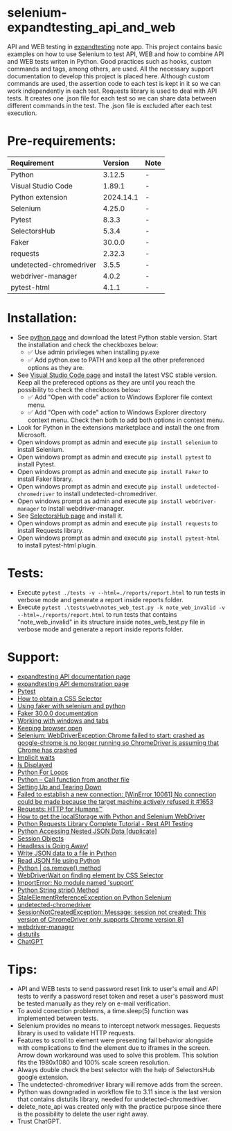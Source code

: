 # selenium-expandtesting_api_and_web

API and WEB testing in [expandtesting](https://practice.expandtesting.com/notes/app/) note app. This project contains basic examples on how to use Selenium to test API, WEB and how to combine API and WEB tests writen in Python. Good practices such as hooks, custom commands and tags, among others, are used. All the necessary support documentation to develop this project is placed here. Although custom commands are used, the assertion code to each test is kept in it so we can work independently in each test. Requests library is used to deal with API tests. It creates one .json file for each test so we can share data between different commands in the test. The .json file is excluded after each test execution. 

# Pre-requirements:

| Requirement                     | Version        | Note                                                            |
| :------------------------------ |:---------------| :-------------------------------------------------------------- |
| Python                          | 3.12.5         | -                                                               |
| Visual Studio Code              | 1.89.1         | -                                                               |
| Python extension                | 2024.14.1      | -                                                               | 
| Selenium                        | 4.25.0         | -                                                               |
| Pytest                          | 8.3.3          | -                                                               |
| SelectorsHub                    | 5.3.4          | -                                                               |
| Faker                           | 30.0.0         | -                                                               |
| requests                        | 2.32.3         | -                                                               |
| undetected-chromedriver         | 3.5.5          | -                                                               |
| webdriver-manager               | 4.0.2          | -                                                               |
| pytest-html                     | 4.1.1          | -                                                               |
          
# Installation:

- See [python page](https://www.python.org/downloads/) and download the latest Python stable version. Start the installation and check the checkboxes below: 
  - :white_check_mark: Use admin privileges when installing py.exe 
  - :white_check_mark: Add python.exe to PATH
and keep all the other preferenced options as they are.
- See [Visual Studio Code page](https://code.visualstudio.com/) and install the latest VSC stable version. Keep all the prefereced options as they are until you reach the possibility to check the checkboxes below: 
  - :white_check_mark: Add "Open with code" action to Windows Explorer file context menu. 
  - :white_check_mark: Add "Open with code" action to Windows Explorer directory context menu.
Check then both to add both options in context menu.
- Look for Python in the extensions marketplace and install the one from Microsoft.
- Open windows prompt as admin and execute ```pip install selenium``` to install Selenium.
- Open windows prompt as admin and execute ```pip install pytest``` to install Pytest.
- Open windows prompt as admin and execute ```pip install Faker``` to install Faker library.
- Open windows prompt as admin and execute ```pip install undetected-chromedriver``` to install undetected-chromedriver.
- Open windows prompt as admin and execute ```pip install webdriver-manager``` to install webdriver-manager.
- See [SelectorsHub page](https://chromewebstore.google.com/detail/selectorshub-xpath-helper/ndgimibanhlabgdgjcpbbndiehljcpfh?hl=pt-BR&utm_source=ext_sidebar) and install it. 
- Open windows prompt as admin and execute ```pip install requests``` to install Requests library.
- Open windows prompt as admin and execute ```pip install pytest-html``` to install pytest-html plugin.

# Tests:

- Execute ```pytest ./tests -v --html=./reports/report.html``` to run tests in verbose mode and generate a report inside reports folder.
- Execute ```pytest .\tests\web\notes_web_test.py -k note_web_invalid -v --html=./reports/report.html``` to run tests that contains "note_web_invalid" in its structure inside notes_web_test.py file in verbose mode and generate a report inside reports folder.

# Support:

- [expandtesting API documentation page](https://practice.expandtesting.com/notes/api/api-docs/)
- [expandtesting API demonstration page](https://www.youtube.com/watch?v=bQYvS6EEBZc)
- [Pytest](https://docs.pytest.org/en/stable/)
- [How to obtain a CSS Selector](https://help.probely.com/en/articles/8480719-how-to-obtain-a-css-selector)
- [Using faker with selenium and python](https://stackoverflow.com/a/27650137/10519428)
- [Faker 30.0.0 documentation](https://faker.readthedocs.io/en/stable/)
- [Working with windows and tabs](https://www.selenium.dev/documentation/webdriver/interactions/windows/)
- [Keeping browser open](https://www.selenium.dev/documentation/webdriver/browsers/chrome/#keeping-browser-open)
- [Selenium: WebDriverException:Chrome failed to start: crashed as google-chrome is no longer running so ChromeDriver is assuming that Chrome has crashed](https://stackoverflow.com/a/53073789/10519428)
- [Implicit waits](https://www.selenium.dev/documentation/webdriver/waits/#implicit-waits)
- [Is Displayed](https://www.selenium.dev/documentation/webdriver/elements/information/#is-displayed)
- [Python For Loops](https://www.w3schools.com/python/python_for_loops.asp)
- [Python – Call function from another file](https://www.geeksforgeeks.org/python-call-function-from-another-file/)
- [Setting Up and Tearing Down](https://www.selenium.dev/documentation/webdriver/getting_started/using_selenium/#setting-up-and-tearing-down)
- [Failed to establish a new connection: [WinError 10061] No connection could be made because the target machine actively refused it #1653](https://github.com/urllib3/urllib3/issues/1653#issuecomment-512794112)
- [Requests: HTTP for Humans™](https://requests.readthedocs.io/en/latest/)
- [How to get the localStorage with Python and Selenium WebDriver](https://stackoverflow.com/a/46361890/10519428)
- [Python Requests Library Complete Tutorial - Rest API Testing](https://www.youtube.com/watch?v=LP8NlUYHQGg)
- [Python Accessing Nested JSON Data [duplicate]](https://stackoverflow.com/a/23306717/10519428)
- [Session Objects](https://requests.readthedocs.io/en/latest/user/advanced/#session-objects)
- [Headless is Going Away!](https://www.selenium.dev/blog/2023/headless-is-going-away/)
- [Write JSON data to a file in Python](https://sentry.io/answers/write-json-data-to-a-file-in-python/)
- [Read JSON file using Python](https://www.geeksforgeeks.org/read-json-file-using-python/)
- [Python | os.remove() method](https://www.geeksforgeeks.org/python-os-remove-method/)
- [WebDriverWait on finding element by CSS Selector](https://stackoverflow.com/a/53527710/10519428)
- [ImportError: No module named 'support'](https://stackoverflow.com/a/56268774/10519428)
- [Python String strip() Method](https://www.w3schools.com/python/ref_string_strip.asp)
- [StaleElementReferenceException on Python Selenium](https://stackoverflow.com/a/44914767/10519428)
- [undetected-chromedriver](https://pypi.org/project/undetected-chromedriver/)
- [SessionNotCreatedException: Message: session not created: This version of ChromeDriver only supports Chrome version 81](https://stackoverflow.com/a/61412036)
- [webdriver-manager](https://pypi.org/project/webdriver-manager/)
- [distutils](https://docs.python.org/3/library/distutils.html)
- [ChatGPT](https://openai.com/chatgpt/)

# Tips:

- API and WEB tests to send password reset link to user's email and API tests to verify a password reset token and reset a user's password must be tested manually as they rely on e-mail verification. 
- To avoid conection problemns, a time.sleep(5) function was implemented between tests.
- Selenium provides no means to intercept network messages. Requests library is used to validate HTTP requests. 
- Features to scroll to element were presenting fail behavior alongside with complications to find the element due to iframes in the screen. Arrow down workaround was used to solve this problem. This solution fits the 1980x1080 and 100% scale screen resolution. 
- Always double check the best selector with the help of SelectorsHub google extension. 
- The undetected-chromedriver library will remove adds from the screen. 
- Python was downgraded in workflow file to 3.11 since is the last version that contains distutils library, needed for undetected-chromedriver.
- delete_note_api was created only with the practice purpose since there is the possibility to delete the user right away. 
- Trust ChatGPT.
